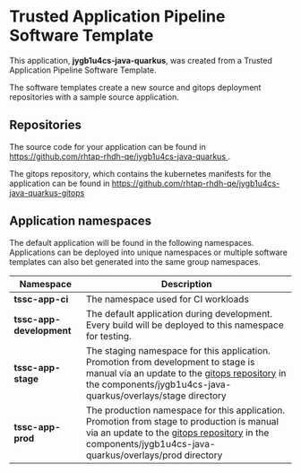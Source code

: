 # Trusted Application Pipeline Software Template

This application, **jygb1u4cs-java-quarkus**, was created from a Trusted Application Pipeline Software Template.

The software templates create a new source and gitops deployment repositories with a sample source application. 

## Repositories

The source code for your application can be found in [https://github.com/rhtap-rhdh-qe/jygb1u4cs-java-quarkus ](https://github.com/rhtap-rhdh-qe/jygb1u4cs-java-quarkus ).
 
The gitops repository, which contains the kubernetes manifests for the application can be found in 
[https://github.com/rhtap-rhdh-qe/jygb1u4cs-java-quarkus-gitops ](https://github.com/rhtap-rhdh-qe/jygb1u4cs-java-quarkus-gitops ) 

## Application namespaces 

The default application will be found in the following namespaces. Applications can be deployed into unique namespaces or multiple software templates can also bet generated into the same group namespaces.  

|  Namespace   |  Description   |  
| -------- | -------- |
| **tssc-app-ci** | The namespace used for CI workloads |
| **tssc-app-development** | The default application during development. Every build will be deployed to this namespace for testing. |
| **tssc-app-stage** | The staging namespace for this application. Promotion from development to stage is manual via an update to the [gitops repository](https://github.com/rhtap-rhdh-qe/jygb1u4cs-java-quarkus-gitops ) in the components/jygb1u4cs-java-quarkus/overlays/stage directory |
| **tssc-app-prod** | The production namespace for this application. Promotion from stage to production is manual via an update to the [gitops repository](https://github.com/rhtap-rhdh-qe/jygb1u4cs-java-quarkus-gitops ) in the components/jygb1u4cs-java-quarkus/overlays/prod directory |